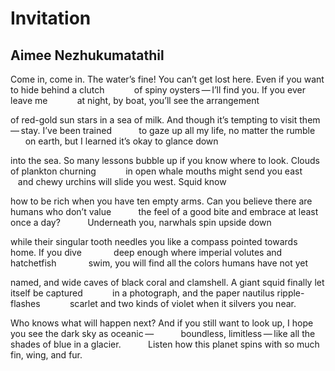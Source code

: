 # Invitation
## Aimee Nezhukumatathil
Come in, come in. The water’s fine! You can’t get lost
here. Even if you want to hide behind a clutch
           of spiny oysters — I’ll find you. If you ever leave me
           at night, by boat, you’ll see the arrangement

of red-gold sun stars in a sea of milk. And though
it’s tempting to visit them — stay. I’ve been trained
          to gaze up all my life, no matter the rumble
          on earth, but I learned it’s okay to glance down

into the sea. So many lessons bubble up if you know
where to look. Clouds of plankton churning
           in open whale mouths might send you east
           and chewy urchins will slide you west. Squid know

how to be rich when you have ten empty arms.
Can you believe there are humans who don’t value
          the feel of a good bite and embrace at least once a day?
          Underneath you, narwhals spin upside down

while their singular tooth needles you
like a compass pointed towards home. If you dive
            deep enough where imperial volutes and hatchetfish
            swim, you will find all the colors humans have not yet

named, and wide caves of black coral and clamshell.
A giant squid finally let itself be captured
           in a photograph, and the paper nautilus ripple-flashes
           scarlet and two kinds of violet when it silvers you near.

Who knows what will happen next? And if you still want
to look up, I hope you see the dark sky as oceanic —
          boundless, limitless — like all the shades of blue in a glacier.
          Listen how this planet spins with so much fin, wing, and fur.
